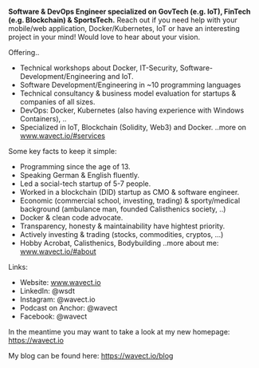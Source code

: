 **Software & DevOps Engineer specialized on GovTech (e.g. IoT), FinTech (e.g. Blockchain) & SportsTech.**
Reach out if you need help with your mobile/web application, Docker/Kubernetes, IoT or have an interesting project in your mind! Would love to hear about your vision.

Offering..
* Technical workshops about Docker, IT-Security, Software-Development/Engineering and IoT.
* Software Development/Engineering in ~10 programming languages
* Technical consultancy & business model evaluation for startups & companies of all sizes.
* DevOps: Docker, Kubernetes (also having experience with Windows Containers), ..
* Specialized in IoT, Blockchain (Solidity, Web3) and Docker.
..more on www.wavect.io/#services

Some key facts to keep it simple: 
* Programming since the age of 13.
* Speaking German & English fluently.
* Led a social-tech startup of 5-7 people.
* Worked in a blockchain (DID) startup as CMO & software engineer.
* Economic (commercial school, investing, trading) & sporty/medical background (ambulance man, founded Calisthenics society, ..)
* Docker & clean code advocate.
* Transparency, honesty & maintainability have hightest priority.
* Actively investing & trading (stocks, commodities, cryptos, ...)
* Hobby Acrobat, Calisthenics, Bodybuilding
..more about me: www.wavect.io/#about

Links: 
* Website: www.wavect.io
* LinkedIn: @wsdt
* Instagram: @wavect.io 
* Podcast on Anchor: @wavect
* Facebook: @wavect


In the meantime you may want to take a look at my new homepage: https://wavect.io

My blog can be found here: https://wavect.io/blog
